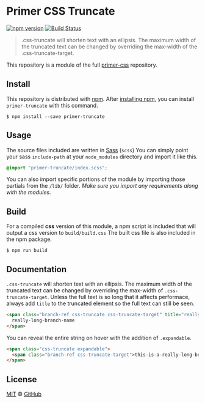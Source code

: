 # Primer CSS Truncate

[![npm version](http://img.shields.io/npm/v/primer-truncate.svg)](https://www.npmjs.org/package/primer-truncate)
[![Build Status](https://travis-ci.org/primer/primer-css.svg?branch=master)](https://travis-ci.org/primer/primer-css)

> .css-truncate will shorten text with an ellipsis. The maximum width of the truncated text can be changed by overriding the max-width of the .css-truncate-target.

This repository is a module of the full [primer-css][primer-css] repository.

## Install

This repository is distributed with [npm][npm]. After [installing npm][install-npm], you can install `primer-truncate` with this command.

```
$ npm install --save primer-truncate
```

## Usage

The source files included are written in [Sass][sass] (`scss`) You can simply point your sass `include-path` at your `node_modules` directory and import it like this.

```scss
@import "primer-truncate/index.scss";
```

You can also import specific portions of the module by importing those partials from the `/lib/` folder. _Make sure you import any requirements along with the modules._

## Build

For a compiled **css** version of this module, a npm script is included that will output a css version to `build/build.css` The built css file is also included in the npm package.

```
$ npm run build
```

## Documentation

<!-- %docs
title: Truncate
status: Stable
-->

`.css-truncate` will shorten text with an ellipsis. The maximum width of the truncated text can be changed by overriding the max-width of `.css-truncate-target`. Unless the full text is so long that it affects performace, always add `title` to the truncated element so the full text can still be seen.

```html
<span class="branch-ref css-truncate css-truncate-target" title="really-long-branch-name">
  really-long-branch-name
</span>
```

You can reveal the entire string on hover with the addition of `.expandable`.

```html
<span class="css-truncate expandable">
  <span class="branch-ref css-truncate-target">this-is-a-really-long-branch-name</span>
</span>
```
<!-- %enddocs -->

## License

[MIT](./LICENSE) &copy; [GitHub](https://github.com/)

[primer-css]: https://github.com/primer/primer
[docs]: http://primercss.io/
[npm]: https://www.npmjs.com/
[install-npm]: https://docs.npmjs.com/getting-started/installing-node
[sass]: http://sass-lang.com/
